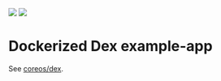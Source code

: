[![](https://images.microbadger.com/badges/image/dailyhotel/kid.svg)](https://microbadger.com/images/dailyhotel/kid "Get your own image badge on microbadger.com")
[![](https://images.microbadger.com/badges/version/dailyhotel/kid.svg)](https://microbadger.com/images/dailyhotel/kid "Get your own version badge on microbadger.com")

# Dockerized Dex example-app

See [coreos/dex](https://github.com/coreos/dex).